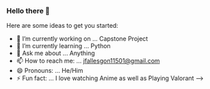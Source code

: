 ### Hello there 👋


Here are some ideas to get you started:

- 🔭 I’m currently working on ... Capstone Project
- 🌱 I’m currently learning ... Python
- 💬 Ask me about ... Anything
- 📫 How to reach me: ... jfallesgon11501@gmail.com
- 😄 Pronouns: ... He/Him
- ⚡ Fun fact: ... I love watching Anime as well as Playing Valorant
-->

